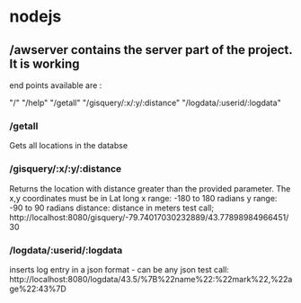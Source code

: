 # nodejs  


## /awserver  contains the server part of the project.  It is working

end points available are :

"/"
"/help"
"/getall"
"/gisquery/:x/:y/:distance"
"/logdata/:userid/:logdata"

### /getall   
Gets all locations in the databse

### /gisquery/:x/:y/:distance
Returns the location with distance greater than the provided parameter.  The x,y coordinates must be in Lat long
x range: -180 to 180  radians
y range: -90 to 90 radians
distance:  distance in meters
test call; http://localhost:8080/gisquery/-79.74017030232889/43.77898984966451/30    

### /logdata/:userid/:logdata
inserts log entry in a json format - can be any json
test call:   http://localhost:8080/logdata/43.5/%7B%22name%22:%22mark%22,%22age%22:43%7D
